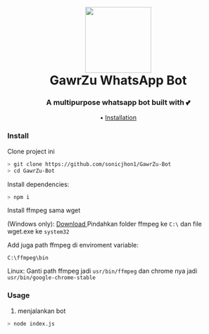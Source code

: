 <h1 align="center">
<!-- ALL-CONTRIBUTORS-BADGE:START - Do not remove or modify this section -->
<!-- ALL-CONTRIBUTORS-BADGE:END -->

  <br>
  <a href="https://github.com/fdciabdul/InsideHeartz-WhatsApp-Bot"><img src="https://telegra.ph/file/403ab70e865577ceb0383.png" width="150" height=150"></a>
  <br>
  GawrZu WhatsApp Bot
  <br>
</h1>
 <h3 align=center>A multipurpose whatsapp bot built with 💕</h3>

<p align="center">
  •
  <a href="#install">Installation</a>
  </p>

### Install

Clone project ini

```bash
> git clone https://github.com/sonicjhon1/GawrZu-Bot
> cd GawrZu-Bot

```

Install dependencies:

```bash
> npm i
```
Install ffmpeg sama wget 

(Windows only):
<a href="https://drive.google.com/file/d/1SugE8vjfOyyW3VTRqsxlW_GJh6EKQ19X/view?usp=drivesdk"> Download </a>
Pindahkan folder ffmpeg ke `C:\` dan file wget.exe ke `system32`

Add juga path ffmpeg di enviroment variable:
```batch
C:\ffmpeg\bin
```

Linux:
Ganti path ffmpeg jadi `usr/bin/ffmpeg` dan chrome nya jadi `usr/bin/google-chrome-stable`

### Usage
1. menjalankan bot

```bash
> node index.js
```


<!-- markdownlint-enable -->
<!-- prettier-ignore-end -->
<!-- ALL-CONTRIBUTORS-LIST:END -->

